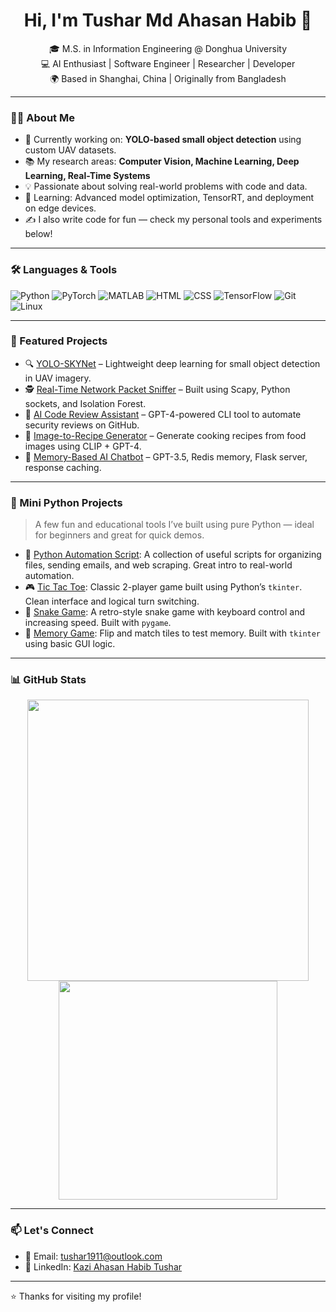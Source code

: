 <h1 align="center">Hi, I'm Tushar Md Ahasan Habib 👋</h1>

<p align="center">
  🎓 M.S. in Information Engineering @ Donghua University <br>
  💻 AI Enthusiast | Software Engineer | Researcher | Developer <br>
  🌍 Based in Shanghai, China | Originally from Bangladesh
</p>

---

### 👨‍💻 About Me

- 🔭 Currently working on: **YOLO-based small object detection** using custom UAV datasets.
- 📚 My research areas: **Computer Vision, Machine Learning, Deep Learning, Real-Time Systems**
- 💡 Passionate about solving real-world problems with code and data.
- 🌱 Learning: Advanced model optimization, TensorRT, and deployment on edge devices.
- ✍️ I also write code for fun — check my personal tools and experiments below!

---

### 🛠️ Languages & Tools

![Python](https://img.shields.io/badge/Python-3776AB?style=flat&logo=python&logoColor=white)
![PyTorch](https://img.shields.io/badge/PyTorch-EE4C2C?style=flat&logo=pytorch&logoColor=white)
![MATLAB](https://img.shields.io/badge/MATLAB-0076A8?style=flat&logo=mathworks&logoColor=white)
![HTML](https://img.shields.io/badge/HTML5-E34F26?style=flat&logo=html5&logoColor=white)
![CSS](https://img.shields.io/badge/CSS3-1572B6?style=flat&logo=css3&logoColor=white)
![TensorFlow](https://img.shields.io/badge/TensorFlow-FF6F00?style=flat&logo=tensorflow&logoColor=white)
![Git](https://img.shields.io/badge/Git-F05032?style=flat&logo=git&logoColor=white)
![Linux](https://img.shields.io/badge/Linux-FCC624?style=flat&logo=linux&logoColor=black)

---

### 📌 Featured Projects

- 🔍 [YOLO-SKYNet](https://github.com/yourusername/yolo-skynet) – Lightweight deep learning for small object detection in UAV imagery.
- 🕵️ [Real-Time Network Packet Sniffer](https://github.com/yourusername/packet-sniffer) – Built using Scapy, Python sockets, and Isolation Forest.
- 🤖 [AI Code Review Assistant](https://github.com/yourusername/code-review-assistant) – GPT-4-powered CLI tool to automate security reviews on GitHub.
- 🍲 [Image-to-Recipe Generator](https://github.com/yourusername/recipe-generator) – Generate cooking recipes from food images using CLIP + GPT-4.
- 💬 [Memory-Based AI Chatbot](https://github.com/yourusername/gpt-chatbot) – GPT-3.5, Redis memory, Flask server, response caching.

---

### 🧪 Mini Python Projects

> A few fun and educational tools I’ve built using pure Python — ideal for beginners and great for quick demos.

- 🤖 [Python Automation Script](https://github.com/tushar730/Python-Automation-Script): A collection of useful scripts for organizing files, sending emails, and web scraping. Great intro to real-world automation.
- 🎮 [Tic Tac Toe](https://github.com/tushar730/tic-tac-toe): Classic 2-player game built using Python’s `tkinter`. Clean interface and logical turn switching.
- 🐍 [Snake Game](https://github.com/tushar730/Snake-Game): A retro-style snake game with keyboard control and increasing speed. Built with `pygame`.
- 🧠 [Memory Game](https://github.com/tushar730/Memory-Game): Flip and match tiles to test memory. Built with `tkinter` using basic GUI logic.

---

### 📊 GitHub Stats

<p align="center">
  <img src="https://github-readme-stats.vercel.app/api?username=tushar1911&show_icons=true&theme=tokyonight" width="450"/>
  <img src="https://github-readme-stats.vercel.app/api/top-langs/?username=tushar1911&layout=compact&theme=tokyonight" width="350"/>
</p>

---

### 📫 Let's Connect

- 📧 Email: [tushar1911@outlook.com](mailto:tushar1911@outlook.com)
- 💼 LinkedIn: [Kazi Ahasan Habib Tushar](https://www.linkedin.com/in/kazi-ahasan-habib-tushar-27aa22169/)

---

⭐️ Thanks for visiting my profile!

